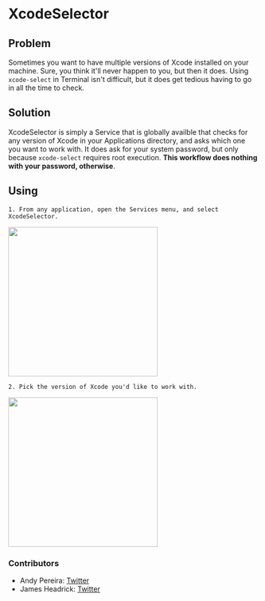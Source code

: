 # XcodeSelector

## Problem

Sometimes you want to have multiple versions of Xcode installed on your machine. Sure, you think it'll never happen to you, but then it does. Using `xcode-select` in Terminal isn't difficult, but it does get tedious having to go in all the time to check. 

## Solution

XcodeSelector is simply a Service that is globally availble that checks for any version of Xcode in your Applications directory, and asks which one you want to work with. It does ask for your system password, but only because `xcode-select` requires root execution. **This workflow does nothing with your password, otherwise**. 

## Using
    1. From any application, open the Services menu, and select XcodeSelector.    
<img src="https://github.com/macandyp/XcodeSelector/blob/master/screenshot2.png" width="300"/>

    2. Pick the version of Xcode you'd like to work with. 
<img src="https://github.com/macandyp/XcodeSelector/blob/master/screenshot.png" width="300"/>

### Contributors
  * Andy Pereira: [Twitter](https://twitter.com/macandyp)
  * James Headrick: [Twitter](https://twitter.com/jwheadricknj)
